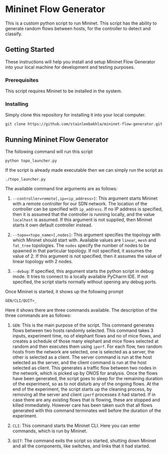 # Mininet Flow Generator

This is a custom python script to run Mininet. This script has the ability to generate random flows between hosts, for the controller to detect and classify.

## Getting Started

These instructions will help you install and setup Mininet Flow Generator into your local machine for development and testing purposes.

### Prerequisites

This script requires Mininet to be installed in the system.

### Installing

Simply clone this repository for installing it into your local computer.

```
git clone https://github.com/stainleebakhla/mininet-flow-generator.git
```

## Running Mininet Flow Generator

The following command will run this script

```
python topo_launcher.py
```

If the script is already made executable then we can simply run the script as

```
./topo_launcher.py
```

The available command line arguments are as follows:

1. `--controller=remote[,ip=<ip_address>]`: This argument starts Mininet with a remote controller for our SDN network. The location of the controller can be specified with `ip_address`. If no IP address is specified, then it is assumed that the
controller is running locally, and the value `localhost` is assumed. If this argument
is not supplied, then Mininet starts it own default controller instead.

2. `--topo=<topo_name>[,nodes]`: This argument specifies the topology with which Mininet should start with. Available values are `linear`, `mesh` and `fat_tree` topologies. The `nodes` specify the number of nodes to be spawned in that particular topology. If not specified, it assumes the value of 2. If this argument is not specified, then it assumes the value of linear topology with 2 nodes.

3. `--debug`: If specified, this argument starts the python script in debug mode. It tries to connect to a locally available PyCharm IDE. If not specified, the script starts normally without opening any debug ports.

Once Mininet is started, it shows up the following prompt

```
GEN/CLI/QUIT>_
```

Here it shows there are three commands available. The description of the three commands are as follows:

1. `GEN`: This is the main purpose of the script. This command generates flows between two hosts randomly selected. This command takes 3 inputs, experiment time, no of elephant flows and no of mice flows, and creates a schedule of those many elephant and mice flows selected at random and then executes them using `iperf`. For each flow, two random hosts from the network are selected, one is selected as a server, the other is selected as a client. The server command is run at the host selected as the server, and the client command is run at the host selected as client. This generates a traffic flow between two nodes in the network, which is picked up by ONOS for analysis. Once the flows have been generated, the script goes to sleep for the remaining duration of the experiment, so as to not disturb any of the ongoing flows. At the end of the experiment, the script starts up the cleaning process, by removing all the server and client `iperf` processes it had started. If in case there are any existing flows that is flowing, these are stopped and killed immediately. However care has been taken such that all flows generated with this command terminates well before the duration of the experiment.

2. `CLI`: This command starts the Mininet CLI. Here you can enter commands, which is run by Mininet.

3. `QUIT`: The command exits the script so started, shutting down Mininet and all the components, like switches, and links that it had started.
